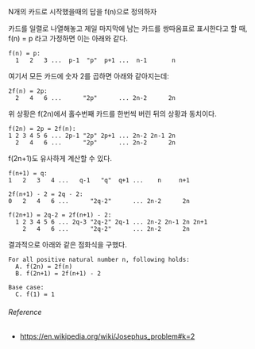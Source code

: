 N개의 카드로 시작했을때의 답을 f(n)으로 정의하자

카드를 일렬로 나열해놓고 제일 마지막에 남는 카드를 쌍따옴표로 표시한다고 할 때,
f(n) = p 라고 가정하면 이는 아래와 같다.

```
f(n) = p:
  1   2   3 ...  p-1  "p"  p+1 ...  n-1       n
```

여기서 모든 카드에 숫자 2를 곱하면 아래와 같아지는데:

```
2f(n) = 2p:
  2   4   6 ...      "2p"      ... 2n-2      2n
```

위 상황은 f(2n)에서 홀수번째 카드를 한번씩 버린 뒤의 상황과 동치이다.

```
f(2n) = 2p = 2f(n):
1 2 3 4 5 6 ... 2p-1 "2p" 2p+1 ... 2n-2 2n-1 2n
  2   4   6 ...      "2p"      ... 2n-2      2n
```

f(2n+1)도 유사하게 계산할 수 있다.

```
f(n+1) = q:
1   2   3   4 ...   q-1   "q"  q+1 ...    n     n+1

2f(n+1) - 2 = 2q - 2:
0   2   4   6 ...      "2q-2"      ... 2n-2      2n

f(2n+1) = 2q-2 = 2f(n+1) - 2:
  1 2 3 4 5 6 ... 2q-3 "2q-2" 2q-1 ... 2n-2 2n-1 2n 2n+1
    2   4   6 ...      "2q-2"      ... 2n-2      2n
```

결과적으로 아래와 같은 점화식을 구했다.

```
For all positive natural number n, following holds:
  A. f(2n) = 2f(n)
  B. f(2n+1) = 2f(n+1) - 2

Base case:
  C. f(1) = 1
```

###### Reference
- https://en.wikipedia.org/wiki/Josephus_problem#k=2
